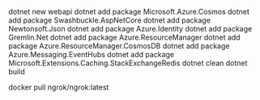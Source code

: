 dotnet new webapi
dotnet add package Microsoft.Azure.Cosmos
dotnet add package Swashbuckle.AspNetCore
dotnet add package Newtonsoft.Json
dotnet add package Azure.Identity
dotnet add package Gremlin.Net
dotnet add package Azure.ResourceManager
dotnet add package Azure.ResourceManager.CosmosDB
dotnet add package Azure.Messaging.EventHubs
dotnet add package Microsoft.Extensions.Caching.StackExchangeRedis
dotnet clean
dotnet build

docker pull ngrok/ngrok:latest

